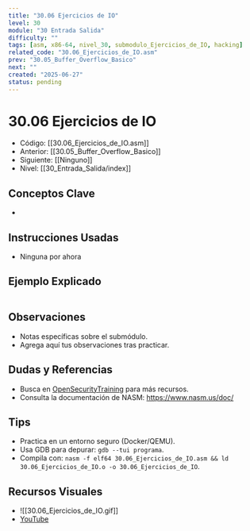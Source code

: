 ```yaml
---
title: "30.06 Ejercicios de IO"
level: 30
module: "30 Entrada Salida"
difficulty: ""
tags: [asm, x86-64, nivel_30, submodulo_Ejercicios_de_IO, hacking]
related_code: "30.06_Ejercicios_de_IO.asm"
prev: "30.05_Buffer_Overflow_Basico"
next: ""
created: "2025-06-27"
status: pending
---
```


# 30.06 Ejercicios de IO

- Código: [[30.06_Ejercicios_de_IO.asm]]  
- Anterior: [[30.05_Buffer_Overflow_Basico]]  
- Siguiente: [[Ninguno]]  
- Nivel: [[30_Entrada_Salida/index]]  

## Conceptos Clave
- 

## Instrucciones Usadas
- Ninguna por ahora

## Ejemplo Explicado
```asm

```

## Observaciones
- Notas específicas sobre el submódulo.
- Agrega aquí tus observaciones tras practicar.

## Dudas y Referencias
- Busca en [OpenSecurityTraining](https://opensecuritytraining.info/) para más recursos.
- Consulta la documentación de NASM: https://www.nasm.us/doc/

## Tips
- Practica en un entorno seguro (Docker/QEMU).
- Usa GDB para depurar: `gdb --tui programa`.
- Compila con: `nasm -f elf64 30.06_Ejercicios_de_IO.asm && ld 30.06_Ejercicios_de_IO.o -o 30.06_Ejercicios_de_IO`.

## Recursos Visuales
- ![[30.06_Ejercicios_de_IO.gif]]  
- [YouTube](https://youtube.com/placeholder)
